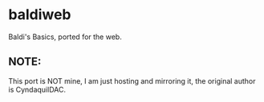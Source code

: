 # baldiweb
Baldi's Basics, ported for the web.

## NOTE:
This port is NOT mine, I am just hosting and mirroring it, the original author is CyndaquilDAC.
